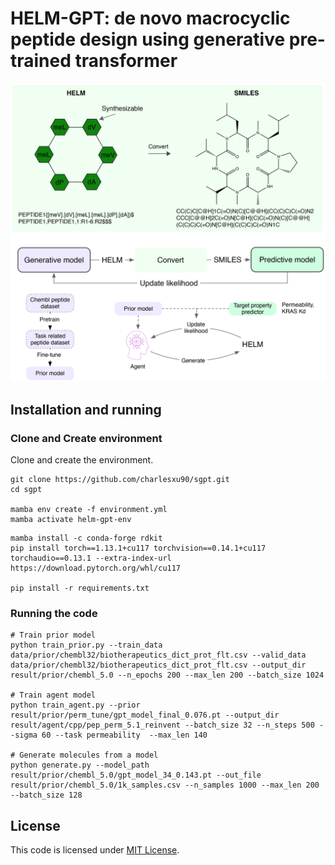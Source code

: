 # HELM-GPT: de novo macrocyclic peptide design using generative pre-trained transformer

![HELM-GPT-image](./helm-gpt.png)
## Installation and running
### Clone and Create environment
Clone and create the environment.

```commandline
git clone https://github.com/charlesxu90/sgpt.git
cd sgpt

mamba env create -f environment.yml
mamba activate helm-gpt-env
```

```commandline
mamba install -c conda-forge rdkit
pip install torch==1.13.1+cu117 torchvision==0.14.1+cu117 torchaudio==0.13.1 --extra-index-url https://download.pytorch.org/whl/cu117

pip install -r requirements.txt
```

### Running the code

```shell
# Train prior model
python train_prior.py --train_data data/prior/chembl32/biotherapeutics_dict_prot_flt.csv --valid_data data/prior/chembl32/biotherapeutics_dict_prot_flt.csv --output_dir result/prior/chembl_5.0 --n_epochs 200 --max_len 200 --batch_size 1024

# Train agent model
python train_agent.py --prior result/prior/perm_tune/gpt_model_final_0.076.pt --output_dir result/agent/cpp/pep_perm_5.1_reinvent --batch_size 32 --n_steps 500 --sigma 60 --task permeability  --max_len 140

# Generate molecules from a model
python generate.py --model_path result/prior/chembl_5.0/gpt_model_34_0.143.pt --out_file result/prior/chembl_5.0/1k_samples.csv --n_samples 1000 --max_len 200 --batch_size 128
```

## License
This code is licensed under [MIT License](./LICENSE.txt).
